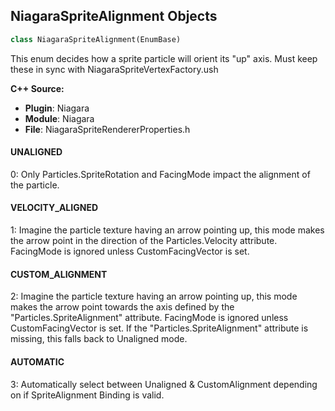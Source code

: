 ## NiagaraSpriteAlignment Objects

```python
class NiagaraSpriteAlignment(EnumBase)
```

This enum decides how a sprite particle will orient its "up" axis. Must keep these in sync with NiagaraSpriteVertexFactory.ush

**C++ Source:**

- **Plugin**: Niagara
- **Module**: Niagara
- **File**: NiagaraSpriteRendererProperties.h

<a id="unreal.NiagaraSpriteAlignment.UNALIGNED"></a>

#### UNALIGNED

0: Only Particles.SpriteRotation and FacingMode impact the alignment of the particle.

<a id="unreal.NiagaraSpriteAlignment.VELOCITY_ALIGNED"></a>

#### VELOCITY_ALIGNED

1: Imagine the particle texture having an arrow pointing up, this mode makes the arrow point in the direction of the Particles.Velocity attribute. FacingMode is ignored unless CustomFacingVector is set.

<a id="unreal.NiagaraSpriteAlignment.CUSTOM_ALIGNMENT"></a>

#### CUSTOM_ALIGNMENT

2: Imagine the particle texture having an arrow pointing up, this mode makes the arrow point towards the axis defined by the "Particles.SpriteAlignment" attribute. FacingMode is ignored unless CustomFacingVector is set. If the "Particles.SpriteAlignment" attribute is missing, this falls back to Unaligned mode.

<a id="unreal.NiagaraSpriteAlignment.AUTOMATIC"></a>

#### AUTOMATIC

3: Automatically select between Unaligned & CustomAlignment depending on if SpriteAlignment Binding is valid.

<a id="unreal.NiagaraSpriteFacingMode"></a>
